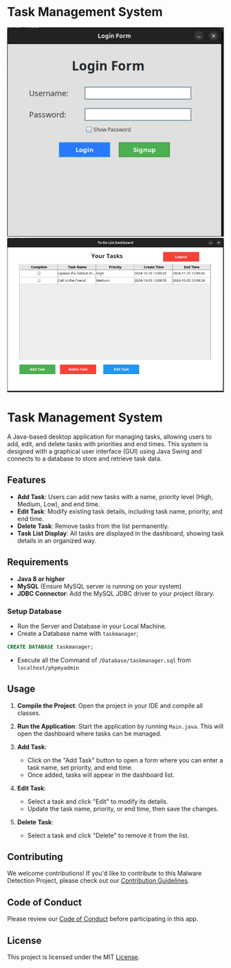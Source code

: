 # Task Management System
!["Login"](/img/login.png)<br/>
!["Dashboard"](/img/dashboard.png)
# Task Management System
A Java-based desktop application for managing tasks, allowing users to add, edit, and delete tasks with priorities and end times. This system is designed with a graphical user interface (GUI) using Java Swing and connects to a database to store and retrieve task data.

## Features
- **Add Task**: Users can add new tasks with a name, priority level (High, Medium, Low), and end time.
- **Edit Task**: Modify existing task details, including task name, priority, and end time.
- **Delete Task**: Remove tasks from the list permanently.
- **Task List Display**: All tasks are displayed in the dashboard, showing task details in an organized way.


## Requirements

- **Java 8 or higher**
- **MySQL** (Ensure MySQL server is running on your system)
- **JDBC Connector**: Add the MySQL JDBC driver to your project library.

### Setup Database
- Run the Server and Database in your Local Machine.
- Create a Database name with `taskmanager`;
```sql
CREATE DATABASE taskmanager;
```
- Execute all the Command of `/Database/taskmanager.sql` from `localhost/phpmyadmin`

## Usage

1. **Compile the Project**: Open the project in your IDE and compile all classes.

2. **Run the Application**: Start the application by running `Main.java`. This will open the dashboard where tasks can be managed.

3. **Add Task**:
   - Click on the "Add Task" button to open a form where you can enter a task name, set priority, and end time.
   - Once added, tasks will appear in the dashboard list.

4. **Edit Task**:
   - Select a task and click "Edit" to modify its details.
   - Update the task name, priority, or end time, then save the changes.

5. **Delete Task**:
   - Select a task and click "Delete" to remove it from the list.


## Contributing
We welcome contributions! If you'd like to contribute to this Malware Detection Project, please check out our [Contribution Guidelines](Contribution.md).

## Code of Conduct
Please review our [Code of Conduct](CodeOfConduct.md) before participating in this app.

## License
This project is licensed under the MIT [License](LICENSE).